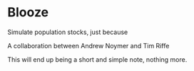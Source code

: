 # Blooze
Simulate population stocks, just because

A collaboration between Andrew Noymer and Tim Riffe

This will end up being a short and simple note, nothing more.
